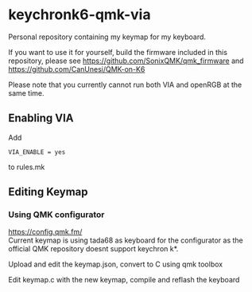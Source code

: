 # keychronk6-qmk-via
Personal repository containing my keymap for my keyboard.

If you want to use it for yourself, build the firmware included in this repository, please see https://github.com/SonixQMK/qmk_firmware and https://github.com/CanUnesi/QMK-on-K6

Please note that you currently cannot run both VIA and openRGB at the same time.


## Enabling VIA

Add 
```
VIA_ENABLE = yes
```
 

to rules.<span></span>mk

## Editing Keymap
### Using QMK configurator
https://config.qmk.fm/ </br>
Current keymap is using tada68 as keyboard for the configurator as the official QMK repository doesnt support keychron k*.</br>


Upload and edit the keymap.json, convert to C using qmk toolbox </br>

Edit keymap.c with the new keymap, compile and reflash the keyboard